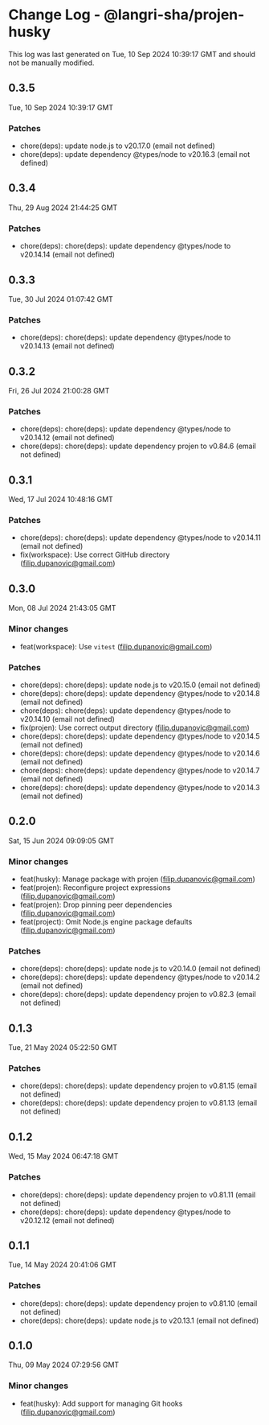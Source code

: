 # Change Log - @langri-sha/projen-husky

This log was last generated on Tue, 10 Sep 2024 10:39:17 GMT and should not be manually modified.

<!-- Start content -->

## 0.3.5

Tue, 10 Sep 2024 10:39:17 GMT

### Patches

- chore(deps): update node.js to v20.17.0 (email not defined)
- chore(deps): update dependency @types/node to v20.16.3 (email not defined)

## 0.3.4

Thu, 29 Aug 2024 21:44:25 GMT

### Patches

- chore(deps): chore(deps): update dependency @types/node to v20.14.14 (email not defined)

## 0.3.3

Tue, 30 Jul 2024 01:07:42 GMT

### Patches

- chore(deps): chore(deps): update dependency @types/node to v20.14.13 (email not defined)

## 0.3.2

Fri, 26 Jul 2024 21:00:28 GMT

### Patches

- chore(deps): chore(deps): update dependency @types/node to v20.14.12 (email not defined)
- chore(deps): chore(deps): update dependency projen to v0.84.6 (email not defined)

## 0.3.1

Wed, 17 Jul 2024 10:48:16 GMT

### Patches

- chore(deps): chore(deps): update dependency @types/node to v20.14.11 (email not defined)
- fix(workspace): Use correct GitHub directory (filip.dupanovic@gmail.com)

## 0.3.0

Mon, 08 Jul 2024 21:43:05 GMT

### Minor changes

- feat(workspace): Use `vitest` (filip.dupanovic@gmail.com)

### Patches

- chore(deps): chore(deps): update node.js to v20.15.0 (email not defined)
- chore(deps): chore(deps): update dependency @types/node to v20.14.8 (email not defined)
- chore(deps): chore(deps): update dependency @types/node to v20.14.10 (email not defined)
- fix(projen): Use correct output directory (filip.dupanovic@gmail.com)
- chore(deps): chore(deps): update dependency @types/node to v20.14.5 (email not defined)
- chore(deps): chore(deps): update dependency @types/node to v20.14.6 (email not defined)
- chore(deps): chore(deps): update dependency @types/node to v20.14.7 (email not defined)
- chore(deps): chore(deps): update dependency @types/node to v20.14.3 (email not defined)

## 0.2.0

Sat, 15 Jun 2024 09:09:05 GMT

### Minor changes

- feat(husky): Manage package with projen (filip.dupanovic@gmail.com)
- feat(projen): Reconfigure project expressions (filip.dupanovic@gmail.com)
- feat(projen): Drop pinning peer dependencies (filip.dupanovic@gmail.com)
- feat(project): Omit Node.js engine package defaults (filip.dupanovic@gmail.com)

### Patches

- chore(deps): chore(deps): update node.js to v20.14.0 (email not defined)
- chore(deps): chore(deps): update dependency @types/node to v20.14.2 (email not defined)
- chore(deps): chore(deps): update dependency projen to v0.82.3 (email not defined)

## 0.1.3

Tue, 21 May 2024 05:22:50 GMT

### Patches

- chore(deps): chore(deps): update dependency projen to v0.81.15 (email not defined)
- chore(deps): chore(deps): update dependency projen to v0.81.13 (email not defined)

## 0.1.2

Wed, 15 May 2024 06:47:18 GMT

### Patches

- chore(deps): chore(deps): update dependency projen to v0.81.11 (email not defined)
- chore(deps): chore(deps): update dependency @types/node to v20.12.12 (email not defined)

## 0.1.1

Tue, 14 May 2024 20:41:06 GMT

### Patches

- chore(deps): chore(deps): update dependency projen to v0.81.10 (email not defined)
- chore(deps): chore(deps): update node.js to v20.13.1 (email not defined)

## 0.1.0

Thu, 09 May 2024 07:29:56 GMT

### Minor changes

- feat(husky): Add support for managing Git hooks (filip.dupanovic@gmail.com)
